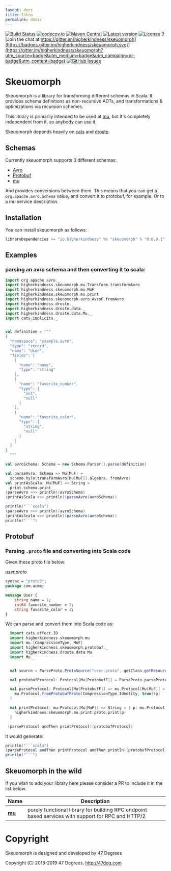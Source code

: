 ```yaml
---
layout: docs
title: Intro
permalink: docs/
---
```


[comment]: # (Start Badges)

[![Build Status](https://travis-ci.org/higherkindness/skeuomorph.svg?branch=master)](https://travis-ci.org/higherkindness/skeuomorph) [![codecov.io](http://codecov.io/gh/higherkindness/skeuomorph/branch/master/graph/badge.svg)](http://codecov.io/gh/higherkindness/skeuomorph) [![Maven Central](https://img.shields.io/badge/maven%20central-0.0.11-green.svg)](https://oss.sonatype.org/#nexus-search;gav~io.higherkindness~skeuomorph*) [![Latest version](https://img.shields.io/badge/skeuomorph-0.0.11-green.svg)](https://index.scala-lang.org/higherkindness/skeuomorph) [![License](https://img.shields.io/badge/license-Apache%202-blue.svg)](https://raw.githubusercontent.com/higherkindness/skeuomorph/master/LICENSE) [![Join the chat at https://gitter.im/higherkindness/skeuomorph](https://badges.gitter.im/higherkindness/skeuomorph.svg)](https://gitter.im/higherkindness/skeuomorph?utm_source=badge&utm_medium=badge&utm_campaign=pr-badge&utm_content=badge) [![GitHub Issues](https://img.shields.io/github/issues/higherkindness/skeuomorph.svg)](https://github.com/higherkindness/skeuomorph/issues)

[comment]: # (End Badges)

# Skeuomorph

Skeuomorph is a library for transforming different schemas in Scala.
It provides schema definitions as non-recursive ADTs, and
transformations & optimizations via recursion schemes.

This library is primarily intended to be used at [mu][], but
it's completely independent from it, so anybody can use it.

Skeuomorph depends heavily on [cats][] and [droste][].

## Schemas

Currently skeuomorph supports 3 different schemas:
- [Avro][]
- [Protobuf][]
- [mu][]

And provides conversions between them.  This means that you can get a
`org.apache.avro.Schema` value, and convert it to protobuf, for
example.  Or to a mu service description.


## Installation

You can install skeuomorph as follows:

[comment]: # (Start Replace)

```scala
libraryDependencies += "io.higherkindness" %% "skeuomorph" % "0.0.9.1"
```

[comment]: # (End Replace)

## Examples

### parsing an avro schema and then converting it to scala:

```scala mdoc:silent
import org.apache.avro._
import higherkindness.skeuomorph.mu.Transform.transformAvro
import higherkindness.skeuomorph.mu.MuF
import higherkindness.skeuomorph.mu.print
import higherkindness.skeuomorph.avro.AvroF.fromAvro
import higherkindness.droste._
import higherkindness.droste.data._
import higherkindness.droste.data.Mu._
import cats.implicits._


val definition = """
{
  "namespace": "example.avro",
  "type": "record",
  "name": "User",
  "fields": [
    {
      "name": "name",
      "type": "string"
    },
    {
      "name": "favorite_number",
      "type": [
        "int",
        "null"
      ]
    },
    {
      "name": "favorite_color",
      "type": [
        "string",
        "null"
      ]
    }
  ]
}
  """

val avroSchema: Schema = new Schema.Parser().parse(definition)

val parseAvro: Schema => Mu[MuF] =
  scheme.hylo(transformAvro[Mu[MuF]].algebra, fromAvro)
val printAsScala: Mu[MuF] => String =
  print.schema.print _
(parseAvro >>> println)(avroSchema)
(printAsScala >>> println)(parseAvro(avroSchema))
```

```scala mdoc:passthrough
println("```scala")
(parseAvro >>> println)(avroSchema)
(printAsScala >>> println)(parseAvro(avroSchema))
println("```")
```


## Protobuf

### Parsing `.proto` file and converting into Scala code

Given these proto file below:

_user.proto_

```protobuf
syntax = "proto3";
package com.acme;

message User {
    string name = 1;
    int64 favorite_number = 2;
    string favorite_color = 3;
}
```


We can parse and convert them into Scala code as:

```scala mdoc:silent
  import cats.effect.IO
  import higherkindness.skeuomorph.mu
  import mu.{CompressionType, MuF}
  import higherkindness.skeuomorph.protobuf._
  import higherkindness.droste.data.Mu
  import Mu._


  val source = ParseProto.ProtoSource("user.proto", getClass.getResource("/protobuf").getPath)

  val protobufProtocol: Protocol[Mu[ProtobufF]] = ParseProto.parseProto[IO, Mu[ProtobufF]].parse(source).unsafeRunSync()

  val parseProtocol: Protocol[Mu[ProtobufF]] => mu.Protocol[Mu[MuF]] = { p: Protocol[Mu[ProtobufF]] =>
    mu.Protocol.fromProtobufProto(CompressionType.Identity, true)(p)
  }

  val printProtocol: mu.Protocol[Mu[MuF]] => String = { p: mu.Protocol[Mu[MuF]] =>
    higherkindness.skeuomorph.mu.print.proto.print(p)
  }

 (parseProtocol andThen printProtocol)(protobufProtocol)
```

It would generate:


```scala mdoc:passthrough
println("```scala")
(parseProtocol andThen printProtocol andThen println)(protobufProtocol)
println("```")
```

## Skeuomorph in the wild

If you wish to add your library here please consider a PR to include
it in the list below.

| **Name**                                       | **Description**                                                                                    |
|------------------------------------------------|----------------------------------------------------------------------------------------------------|
| [**mu**](https://higherkindness.github.io/mu/) | purely functional library for building RPC endpoint based services with support for RPC and HTTP/2 |

[Avro]: https://avro.apache.org/
[Protobuf]: https://developers.google.com/protocol-buffers/
[mu]: https://higherkindness.github.io/mu/
[cats]: http://typelevel.org/cats
[droste]: http://github.com/andyscott/droste

[comment]: # (Start Copyright)
# Copyright

Skeuomorph is designed and developed by 47 Degrees

Copyright (C) 2018-2019 47 Degrees. <http://47deg.com>

[comment]: # (End Copyright)
